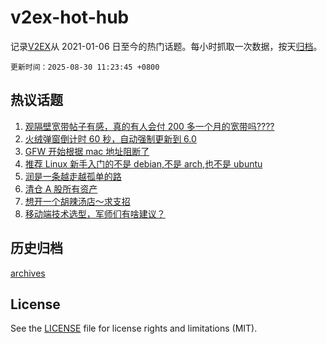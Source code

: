# v2ex-hot-hub

 记录[V2EX](https://www.v2ex.com/)从 2021-01-06 日至今的热门话题。每小时抓取一次数据，按天[归档](archives)。

`更新时间：2025-08-30 11:23:45 +0800`

## 热议话题

1. [观隔壁宽带帖子有感，真的有人会付 200 多一个月的宽带吗????](https://www.v2ex.com/t/1155739)
1. [火绒弹窗倒计时 60 秒，自动强制更新到 6.0](https://www.v2ex.com/t/1155748)
1. [GFW 开始根据 mac 地址阻断了](https://www.v2ex.com/t/1155738)
1. [推荐 Linux 新手入门的不是 debian,不是 arch,也不是 ubuntu](https://www.v2ex.com/t/1155752)
1. [润是一条越走越孤单的路](https://www.v2ex.com/t/1155849)
1. [清仓 A 股所有资产](https://www.v2ex.com/t/1155795)
1. [想开一个胡辣汤店～求支招](https://www.v2ex.com/t/1155799)
1. [移动端技术选型，军师们有啥建议？](https://www.v2ex.com/t/1155817)

## 历史归档

[archives](archives)

## License

See the [LICENSE](LICENSE) file for license rights and limitations (MIT).
